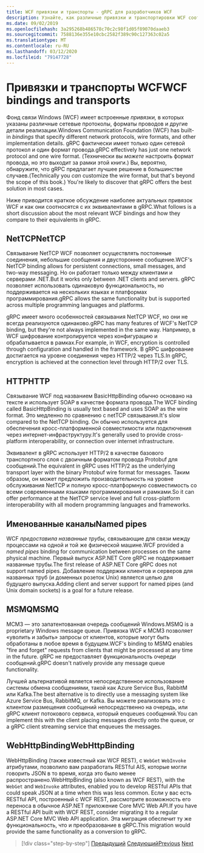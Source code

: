 ```yaml
---
title: WCF привязки и транспорты - gRPC для разработчиков WCF
description: Узнайте, как различные привязки и транспортировки WCF соотносятся с gRPC.
ms.date: 09/02/2019
ms.openlocfilehash: 3a295268b486578c70c2c98f1d05f89070daaeb3
ms.sourcegitcommit: 7588136e355e10cbc2582f389c90c127363c02a5
ms.translationtype: MT
ms.contentlocale: ru-RU
ms.lasthandoff: 03/12/2020
ms.locfileid: "79147728"
---
```

# <a name="wcf-bindings-and-transports"></a><span data-ttu-id="b58bf-103">Привязки и транспорты WCF</span><span class="sxs-lookup"><span data-stu-id="b58bf-103">WCF bindings and transports</span></span>

<span data-ttu-id="b58bf-104">Фонд связи Windows (WCF) имеет встроенные *привязки,* в которых указаны различные сетевые протоколы, форматы проводов и другие детали реализации.</span><span class="sxs-lookup"><span data-stu-id="b58bf-104">Windows Communication Foundation (WCF) has built-in *bindings* that specify different network protocols, wire formats, and other implementation details.</span></span> <span data-ttu-id="b58bf-105">gRPC фактически имеет только один сетевой протокол и один формат провода.</span><span class="sxs-lookup"><span data-stu-id="b58bf-105">gRPC effectively has just one network protocol and one wire format.</span></span> <span data-ttu-id="b58bf-106">(Технически вы *можете* настроить формат провода, но это выходит за рамки этой книги.) Вы, вероятно, обнаружите, что gRPC предлагает лучшее решение в большинстве случаев.</span><span class="sxs-lookup"><span data-stu-id="b58bf-106">(Technically you *can* customize the wire format, but that's beyond the scope of this book.) You're likely to discover that gRPC offers the best solution in most cases.</span></span>

<span data-ttu-id="b58bf-107">Ниже приводится краткое обсуждение наиболее актуальных привязок WCF и как они соотносятся с их эквивалентами в gRPC.</span><span class="sxs-lookup"><span data-stu-id="b58bf-107">What follows is a short discussion about the most relevant WCF bindings and how they compare to their equivalents in gRPC.</span></span>

## <a name="nettcp"></a><span data-ttu-id="b58bf-108">NetTCP</span><span class="sxs-lookup"><span data-stu-id="b58bf-108">NetTCP</span></span>

<span data-ttu-id="b58bf-109">Связывание NetTCP WCF позволяет осуществлять постоянные соединения, небольшие сообщения и двустороннее сообщение.</span><span class="sxs-lookup"><span data-stu-id="b58bf-109">WCF's NetTCP binding allows for persistent connections, small messages, and two-way messaging.</span></span> <span data-ttu-id="b58bf-110">Но он работает только между клиентами и серверами .NET.</span><span class="sxs-lookup"><span data-stu-id="b58bf-110">But it works only between .NET clients and servers.</span></span> <span data-ttu-id="b58bf-111">gRPC позволяет использовать одинаковую функциональность, но поддерживается на нескольких языках и платформах программирования.</span><span class="sxs-lookup"><span data-stu-id="b58bf-111">gRPC allows the same functionality but is supported across multiple programming languages and platforms.</span></span>

<span data-ttu-id="b58bf-112">gRPC имеет много особенностей связывания NetTCP WCF, но они не всегда реализуются одинаково.</span><span class="sxs-lookup"><span data-stu-id="b58bf-112">gRPC has many features of WCF's NetTCP binding, but they're not always implemented in the same way.</span></span> <span data-ttu-id="b58bf-113">Например, в WCF шифрование контролируется через конфигурацию и обрабатывается в рамках.</span><span class="sxs-lookup"><span data-stu-id="b58bf-113">For example, in WCF, encryption is controlled through configuration and handled in the framework.</span></span> <span data-ttu-id="b58bf-114">В gRPC шифрование достигается на уровне соединения через HTTP/2 через TLS.</span><span class="sxs-lookup"><span data-stu-id="b58bf-114">In gRPC, encryption is achieved at the connection level through HTTP/2 over TLS.</span></span>

## <a name="http"></a><span data-ttu-id="b58bf-115">HTTP</span><span class="sxs-lookup"><span data-stu-id="b58bf-115">HTTP</span></span>

<span data-ttu-id="b58bf-116">Связывание WCF под названием BasicHttpBinding обычно основано на тексте и использует SOAP в качестве формата провода.</span><span class="sxs-lookup"><span data-stu-id="b58bf-116">The WCF binding called BasicHttpBinding is usually text based and uses SOAP as the wire format.</span></span> <span data-ttu-id="b58bf-117">Это медленно по сравнению с netTCP связывания.</span><span class="sxs-lookup"><span data-stu-id="b58bf-117">It's slow compared to the NetTCP binding.</span></span> <span data-ttu-id="b58bf-118">Он обычно используется для обеспечения кросс-платформенной совместимости или подключения через интернет-инфраструктуру.</span><span class="sxs-lookup"><span data-stu-id="b58bf-118">It's generally used to provide cross-platform interoperability, or connection over internet infrastructure.</span></span>

<span data-ttu-id="b58bf-119">Эквивалент в gRPC использует HTTP/2 в качестве базового транспортного слоя с двоичным форматом провода Protobuf для сообщений.</span><span class="sxs-lookup"><span data-stu-id="b58bf-119">The equivalent in gRPC uses HTTP/2 as the underlying transport layer with the binary Protobuf wire format for messages.</span></span> <span data-ttu-id="b58bf-120">Таким образом, он может предложить производительность на уровне обслуживания NetTCP и полную кросс-платформную совместимость со всеми современными языками программирования и рамками.</span><span class="sxs-lookup"><span data-stu-id="b58bf-120">So it can offer performance at the NetTCP service level and full cross-platform interoperability with all modern programming languages and frameworks.</span></span>

## <a name="named-pipes"></a><span data-ttu-id="b58bf-121">Именованные каналы</span><span class="sxs-lookup"><span data-stu-id="b58bf-121">Named pipes</span></span>

<span data-ttu-id="b58bf-122">WCF *предоставила названные трубы,* связывающие для связи между процессами на одной и той же физической машине.</span><span class="sxs-lookup"><span data-stu-id="b58bf-122">WCF provided a *named pipes* binding for communication between processes on the same physical machine.</span></span> <span data-ttu-id="b58bf-123">Первый выпуск ASP.NET Core gRPC не поддерживает названные трубы.</span><span class="sxs-lookup"><span data-stu-id="b58bf-123">The first release of ASP.NET Core gRPC does not support named pipes.</span></span> <span data-ttu-id="b58bf-124">Добавление поддержки клиентов и серверов для названных труб (и доменных розеток Unix) является целью для будущего выпуска.</span><span class="sxs-lookup"><span data-stu-id="b58bf-124">Adding client and server support for named pipes (and Unix domain sockets) is a goal for a future release.</span></span>

## <a name="msmq"></a><span data-ttu-id="b58bf-125">MSMQ</span><span class="sxs-lookup"><span data-stu-id="b58bf-125">MSMQ</span></span>

<span data-ttu-id="b58bf-126">МСМЗ — это запатентованная очередь сообщений Windows.</span><span class="sxs-lookup"><span data-stu-id="b58bf-126">MSMQ is a proprietary Windows message queue.</span></span> <span data-ttu-id="b58bf-127">Привязка WCF к МСМЗ позволяет «уволить и забыть» запросы от клиентов, которые могут быть обработаны в любое время в будущем.</span><span class="sxs-lookup"><span data-stu-id="b58bf-127">WCF's binding to MSMQ enables "fire and forget" requests from clients that might be processed at any time in the future.</span></span> <span data-ttu-id="b58bf-128">gRPC не предоставляет функциональность очереди сообщений.</span><span class="sxs-lookup"><span data-stu-id="b58bf-128">gRPC doesn't natively provide any message queue functionality.</span></span>

<span data-ttu-id="b58bf-129">Лучшей альтернативой является непосредственное использование системы обмена сообщениями, такой как Azure Service Bus, RabbitM или Kafka.</span><span class="sxs-lookup"><span data-stu-id="b58bf-129">The best alternative is to directly use a messaging system like Azure Service Bus, RabbitMQ, or Kafka.</span></span> <span data-ttu-id="b58bf-130">Вы можете реализовать это с клиентом размещения сообщений непосредственно на очередь, или gRPC клиент потокового сервиса, который enqueues сообщений.</span><span class="sxs-lookup"><span data-stu-id="b58bf-130">You can implement this with the client placing messages directly onto the queue, or a gRPC client streaming service that enqueues the messages.</span></span>

## <a name="webhttpbinding"></a><span data-ttu-id="b58bf-131">WebHttpBinding</span><span class="sxs-lookup"><span data-stu-id="b58bf-131">WebHttpBinding</span></span>

<span data-ttu-id="b58bf-132">WebHttpBinding (также известный как WCF REST), с `WebGet` `WebInvoke` атрибутами, позволило вам разработать RESTful AIS, которые могли говорить JSON в то время, когда это было менее распространено.</span><span class="sxs-lookup"><span data-stu-id="b58bf-132">WebHttpBinding (also known as WCF REST), with the `WebGet` and `WebInvoke` attributes, enabled you to develop RESTful APIs that could speak JSON at a time when this was less common.</span></span> <span data-ttu-id="b58bf-133">Если у вас есть RESTful API, построенный с WCF REST, рассмотрите возможность его переноса в обычное ASP.NET приложение Core MVC Web API.</span><span class="sxs-lookup"><span data-stu-id="b58bf-133">If you have a RESTful API built with WCF REST, consider migrating it to a regular ASP.NET Core MVC Web API application.</span></span> <span data-ttu-id="b58bf-134">Эта миграция обеспечит ту же функциональность, что и преобразование в gRPC.</span><span class="sxs-lookup"><span data-stu-id="b58bf-134">This migration would provide the same functionality as a conversion to gRPC.</span></span>

>[!div class="step-by-step"]
><span data-ttu-id="b58bf-135">[Предыдущий](wcf-endpoints-grpc-methods.md)
>[Следующий](rpc-types.md)</span><span class="sxs-lookup"><span data-stu-id="b58bf-135">[Previous](wcf-endpoints-grpc-methods.md)
[Next](rpc-types.md)</span></span>
